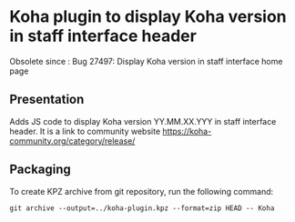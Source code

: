 # Koha plugin to display Koha version in staff interface header

Obsolete since :
Bug 27497: Display Koha version in staff interface home page

## Presentation

Adds JS code to display Koha version YY.MM.XX.YYY in staff interface header.
It is a link to community website https://koha-community.org/category/release/ 

## Packaging

To create KPZ archive from git repository, run the following command:

``git archive --output=../koha-plugin.kpz --format=zip HEAD -- Koha``

